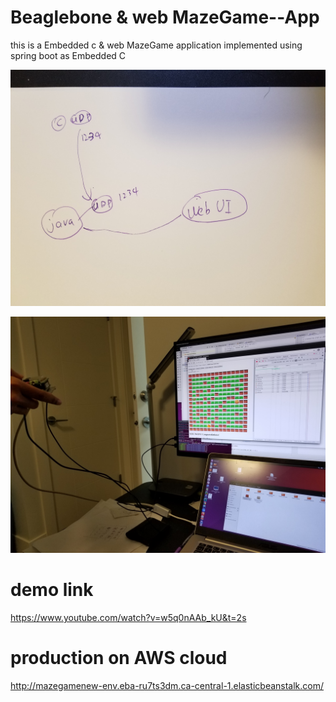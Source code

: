 # Beaglebone & web MazeGame--App

this is a Embedded c & web MazeGame application implemented using spring boot as Embedded C

![alt text](Readme-Images/stucture.jpg)

![alt text](Readme-Images/demo.jpg)

# demo link

https://www.youtube.com/watch?v=w5q0nAAb_kU&t=2s

# production on AWS cloud
http://mazegamenew-env.eba-ru7ts3dm.ca-central-1.elasticbeanstalk.com/